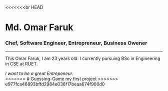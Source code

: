 <<<<<<<br HEAD

<!---->

# Md. Omar Faruk <br/>

### Chef, Software Engineer, Entrepreneur, Business Owener

---

<p> This Omar Faruk, I am 23 years old. I currently pursuing BSc in Engineering in CSE at RUET. </p>
<i> I want to be a great Entrepeneur. </i> </br>
=======
# Guessing-Game
my first project
>>>>>>> e977fca46893bffd2984e036f17beaa674f900d0
